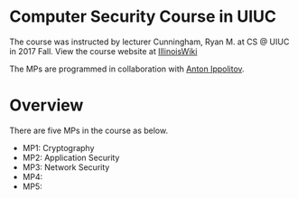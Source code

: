 # Computer Security Course in UIUC
The course was instructed by lecturer Cunningham, Ryan M. at CS @ UIUC in 2017 Fall. View the course website at [IllinoisWiki](https://wiki.illinois.edu/wiki/pages/viewpage.action?pageId=644220076)

The MPs are programmed in collaboration with [Anton Ippolitov](https://github.com/antonipp).

# Overview
There are five MPs in the course as below.

* MP1: Cryptography
* MP2: Application Security
* MP3: Network Security
* MP4:
* MP5:
